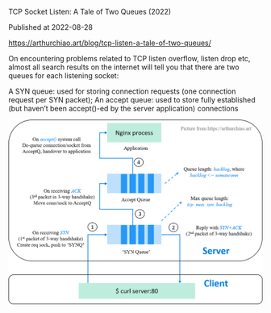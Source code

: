 
TCP Socket Listen: A Tale of Two Queues (2022)

Published at 2022-08-28

https://arthurchiao.art/blog/tcp-listen-a-tale-of-two-queues/

On encountering problems related to TCP listen overflow, listen drop etc, almost all search results on the internet will tell you that there are two queues for each listening socket:

A SYN queue: used for storing connection requests (one connection request per SYN packet);
An accept queue: used to store fully established (but haven’t been accept()-ed by the server application) connections

![alt text](./img/synq-acceptq.png)

